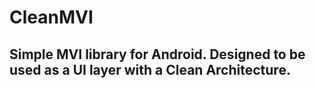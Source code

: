 # CleanMVI

## Simple MVI library for Android. Designed to be used as a UI layer with a Clean Architecture.


